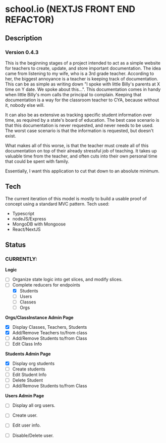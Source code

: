 # school.io (NEXTJS FRONT END REFACTOR)

## Description
### Version 0.4.3
This is the beginning stages of a project intended to act as a simple website for teachers to create, update, and store important documentation.
The idea came from listening to my wife, who is a 3rd grade teacher.  According to her, the biggest annoyance is a teacher is keeping track of
documentation.  This can be as simple as writing down "I spoke with little Billy's parents at X time on Y date.  We spoke about this...".  This
documentation comes in handy when little Billy's mom calls the principal to complain.  Keeping that documentation is a way for the classroom teacher
to CYA, because without it, nobody else will.

It can also be as extensive as tracking specific student information over time, as required by a state's board of education.  The best case scenario
is that this documentation is never requested, and never needs to be used.  The worst case scenario is that the information is requested, but doesn't exist.

What makes all of this worse, is that the teacher must create all of this documentation on top of their already stressful job of teaching.
It takes up valuable time from the teacher, and often cuts into their own personal time that could be spent with family.

Essentially, I want this application to cut that down to an absolute minimum.

## Tech
The current iteration of this model is mostly to build a usable proof of concept using a standard MVC pattern.
Tech used:
- Typescript
- nodeJS/Express
- MongoDB with Mongoose
- React/NextJS

## Status

### **CURRENTLY:**

**Logic**
- [ ] Organize state logic into get slices, and modify slices.
- [ ] Complete reducers for endpoints
    - [x] Students
    - [ ] Users
    - [ ] Classes
    - [ ] Orgs

**Orgs/ClassInstance Admin Page**
- [x] Display Classes, Teachers, Students
- [x] Add/Remove Teachers to/from class
- [ ] Add/Remove Students to/from Class
- [ ] Edit Class Info 

**Students Admin Page**
- [x] Display org students
- [ ] Create students
- [ ] Edit Student Info
- [ ] Delete Student
- [ ] Add/Remove Students to/from Class

**Users Admin Page**
- [ ] Display all org users.
- [ ] Create user.
- [ ] Edit user info.
- [ ] Disable/Delete user.

